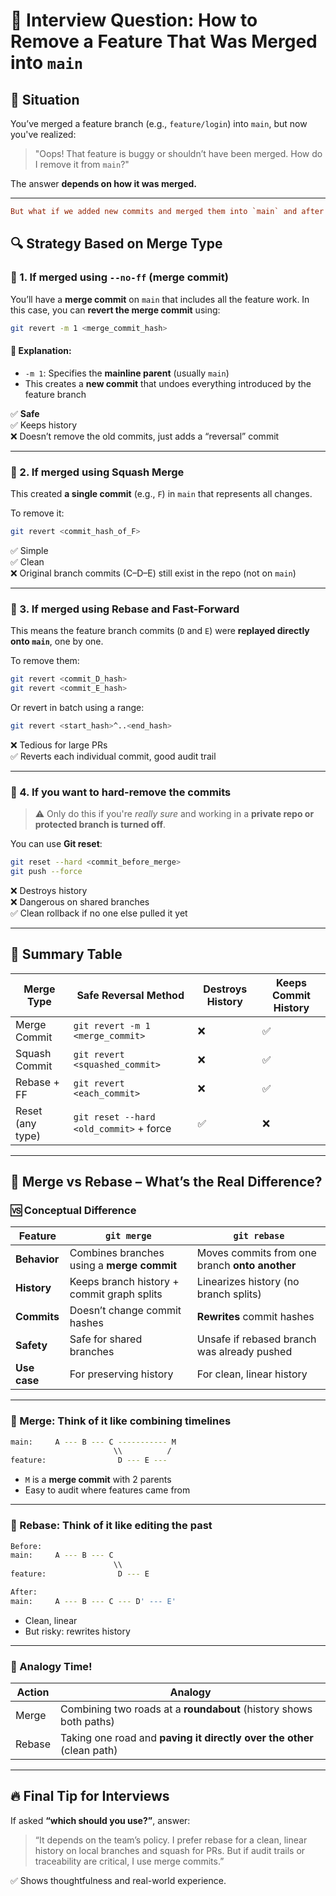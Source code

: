 # 🧨 **Interview Question: How to Remove a Feature That Was Merged into `main`**

## 🧪 Situation

You’ve merged a feature branch (e.g., `feature/login`) into `main`, but now you've realized:

> "Oops! That feature is buggy or shouldn’t have been merged. How do I remove it from `main`?"

The answer **depends on how it was merged.**

---

```ini
But what if we added new commits and merged them into `main` and after a while we figured out that there is a bug commit we need to remove it?
```

## 🔍 Strategy Based on Merge Type

### 🧱 1. **If merged using `--no-ff` (merge commit)**

You’ll have a **merge commit** on `main` that includes all the feature work. In this case, you can **revert the merge commit** using:

```bash
git revert -m 1 <merge_commit_hash>
```

#### 📌 Explanation:

- `-m 1`: Specifies the **mainline parent** (usually `main`)
- This creates a **new commit** that undoes everything introduced by the feature branch

✅ **Safe**  
✅ Keeps history  
❌ Doesn’t remove the old commits, just adds a “reversal” commit

---

### 🍔 2. **If merged using Squash Merge**

This created **a single commit** (e.g., `F`) in `main` that represents all changes.

To remove it:

```bash
git revert <commit_hash_of_F>
```

✅ Simple  
✅ Clean  
❌ Original branch commits (C–D–E) still exist in the repo (not on `main`)

---

### 🧼 3. **If merged using Rebase and Fast-Forward**

This means the feature branch commits (`D` and `E`) were **replayed directly onto `main`**, one by one.

To remove them:

```bash
git revert <commit_D_hash>
git revert <commit_E_hash>
```

Or revert in batch using a range:

```bash
git revert <start_hash>^..<end_hash>
```

❌ Tedious for large PRs  
✅ Reverts each individual commit, good audit trail

---

### 🚨 4. **If you want to hard-remove the commits**

> ⚠️ Only do this if you're _really sure_ and working in a **private repo or protected branch is turned off**.

You can use **Git reset**:

```bash
git reset --hard <commit_before_merge>
git push --force
```

❌ Destroys history  
❌ Dangerous on shared branches  
✅ Clean rollback if no one else pulled it yet

---

## 🧾 Summary Table

| Merge Type       | Safe Reversal Method                    | Destroys History | Keeps Commit History |
| ---------------- | --------------------------------------- | ---------------- | -------------------- |
| Merge Commit     | `git revert -m 1 <merge_commit>`        | ❌               | ✅                   |
| Squash Commit    | `git revert <squashed_commit>`          | ❌               | ✅                   |
| Rebase + FF      | `git revert <each_commit>`              | ❌               | ✅                   |
| Reset (any type) | `git reset --hard <old_commit>` + force | ✅               | ❌                   |

---

## 🔁 Merge vs Rebase – What’s the Real Difference?

### 🆚 Conceptual Difference

| Feature      | `git merge`                                | `git rebase`                                   |
| ------------ | ------------------------------------------ | ---------------------------------------------- |
| **Behavior** | Combines branches using a **merge commit** | Moves commits from one branch **onto another** |
| **History**  | Keeps branch history + commit graph splits | Linearizes history (no branch splits)          |
| **Commits**  | Doesn’t change commit hashes               | **Rewrites** commit hashes                     |
| **Safety**   | Safe for shared branches                   | Unsafe if rebased branch was already pushed    |
| **Use case** | For preserving history                     | For clean, linear history                      |

---

### 🔁 Merge: Think of it like **combining timelines**

```bash
main:     A --- B --- C ----------- M
                       \\          /
feature:                D --- E ---
```

- `M` is a **merge commit** with 2 parents
- Easy to audit where features came from

---

### 🔁 Rebase: Think of it like **editing the past**

```bash
Before:
main:     A --- B --- C
                       \\
feature:                D --- E

After:
main:     A --- B --- C --- D' --- E'
```

- Clean, linear
- But risky: rewrites history

---

### 🧪 Analogy Time!

| Action | Analogy                                                                |
| ------ | ---------------------------------------------------------------------- |
| Merge  | Combining two roads at a **roundabout** (history shows both paths)     |
| Rebase | Taking one road and **paving it directly over the other** (clean path) |

---

## 🔥 Final Tip for Interviews

If asked **“which should you use?”**, answer:

> “It depends on the team’s policy. I prefer rebase for a clean, linear history on local branches and squash for PRs. But if audit trails or traceability are critical, I use merge commits.”

✅ Shows thoughtfulness and real-world experience.
